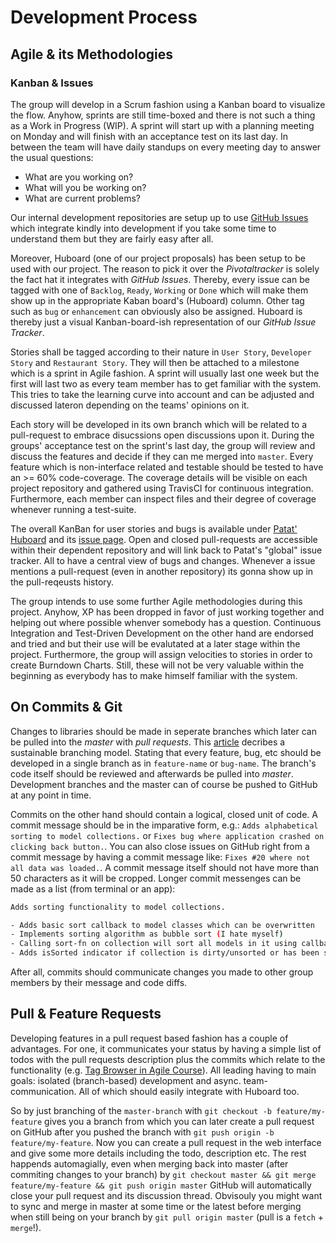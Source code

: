 # Development Process

## Agile & its Methodologies

### Kanban & Issues

The group will develop in a Scrum fashion using a Kanban board to visualize the flow. Anyhow, sprints are still time-boxed and there is not such a thing as a Work in Progress (WIP). A sprint will start up with a planning meeting on Monday and will finish with an acceptance test on its last day. In between the team will have daily standups on every meeting day to answer the usual questions:

- What are you working on?
- What will you be working on?
- What are current problems?

Our internal development repositories are setup up to use [GitHub Issues](https://github.com/blog/831-issues-2-0-the-next-generation) which integrate kindly into development if you take some time to understand them but they are fairly easy after all.

Moreover, Huboard (one of our project proposals) has been setup to be used with our project. The reason to pick it over the *Pivotaltracker* is solely the fact hat it integrates with *GitHub Issues*. Thereby, every issue can be tagged with one of `Backlog`, `Ready`, `Working` or `Done` which will make them show up in the appropriate Kaban board's (Huboard) column. Other tag such as `bug` or `enhancement` can obviously also be assigned. Huboard is thereby just a visual Kanban-board-ish representation of our *GitHub Issue Tracker*.

Stories shall be tagged according to their nature in `User Story`, `Developer Story` and `Restaurant Story`. They will then be attached to a milestone which is a sprint in Agile fashion. A sprint will usually last one week but the first will last two as every team member has to get familiar with the system. This tries to take the learning curve into account and can be adjusted and discussed lateron depending on the teams' opinions on it.

Each story will be developed in its own branch which will be related to a pull-request to embrace disucssions open discussions upon it. During the groups' acceptance test on the sprint's last day, the group will review and discuss the features and decide if they can me merged into `master`. Every feature which is non-interface related and testable should be tested to have an >= 60% code-coverage. The coverage details will be visible on each project repository and gathered using TravisCI for continuous integration. Furthermore, each member can inspect files and their degree of coverage whenever running a test-suite.

The overall KanBan for user stories and bugs is available under [Patat' Huboard](http://huboard.com/SEP007/lmvc-patat) and its [issue page](https://github.com/SEP007/lmvc-patat/issues). Open and closed pull-requests are accessible within their dependent repository and will link back to Patat's "global" issue tracker. All to have a central view of bugs and changes. Whenever a issue mentions a pull-request (even in another repository) its gonna show up in the pull-reqeusts history.

The group intends to use some further Agile methodologies during this project. Anyhow, XP has been dropped in favor of just working together and helping out where possible whenver somebody has a question. Continuous Integration and Test-Driven Development on the other hand are endorsed and tried and but their use will be evalutated at a later stage within the project. Furthermore, the group will assign velocities to stories in order to create Burndown Charts. Still, these will not be very valuable within the beginning as everybody has to make himself familiar with the system.

## On Commits & Git

Changes to libraries should be made in seperate branches which later can be pulled into the *master* with *pull requests*. This [article](http://nvie.com/git-model/) decribes a sustainable branching model. Stating that every feature, bug, etc should be developed in a single branch as in `feature-name` or `bug-name`. The branch's code itself should be reviewed and afterwards be pulled into *master*.
Development branches and the master can of course be pushed to GitHub at any point in time.

Commits on the other hand should contain a logical, closed unit of code. A commit message should be in the imparative form, e.g.: `Adds alphabetical sorting to model collections.` or `Fixes bug where application crashed on clicking back button.`.
You can also close issues on GitHub right from a commit message by having a commit message like: `Fixes #20 where not all data was loaded.`. A commit message itself should not have more than 50 characters as it will be cropped. Longer commit messenges can be made as a list (from terminal or an app):

```bash
Adds sorting functionality to model collections.

- Adds basic sort callback to model classes which can be overwritten
- Implements sorting algorithm as bubble sort (I hate myself)
- Calling sort-fn on collection will sort all models in it using callback
- Adds isSorted indicator if collection is dirty/unsorted or has been sorted
```

After all, commits should communicate changes you made to other group members by their message and code diffs.

## Pull & Feature Requests

Developing features in a pull request based fashion has a couple of advantages. For one, it communicates your status by having a simple list of todos with the pull requests description plus the commits which relate to the functionality (e.g. [Tag Browser in Agile Course](https://github.com/opfo/app/pull/39)). All leading having to main goals: isolated (branch-based) development and async. team-communication. All of which should easily integrate with Huboard too.

So by just branching of the `master-branch` with `git checkout -b feature/my-feature` gives you a branch from which you can later create a pull request on GitHub after you pushed the branch with `git push origin -b feature/my-feature`. Now you can create a pull request in the web interface and give some more details including the todo, description etc. The rest happends automagially, even when merging back into master (after commiting changes to your branch) by `git checkout master && git merge feature/my-feature && git push origin master` GitHub will automatically close your pull request and its discussion thread. Obvisouly you might want to sync and merge in master at some time or the latest before merging when still being on your branch by `git pull origin master` (pull is a `fetch` + `merge`!).